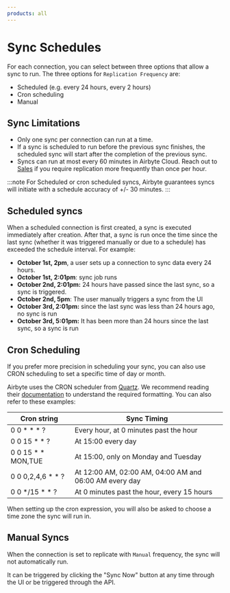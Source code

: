 ```yaml
---
products: all
---
```


# Sync Schedules

For each connection, you can select between three options that allow a sync to run. The three options for `Replication Frequency` are:

- Scheduled (e.g. every 24 hours, every 2 hours)
- Cron scheduling
- Manual

## Sync Limitations

* Only one sync per connection can run at a time. 
* If a sync is scheduled to run before the previous sync finishes, the scheduled sync will start after the completion of the previous sync.
* Syncs can run at most every 60 minutes in Airbyte Cloud. Reach out to [Sales](https://airbyte.com/company/talk-to-sales) if you require replication more frequently than once per hour. 

:::note
For Scheduled or cron scheduled syncs, Airbyte guarantees syncs will initiate with a schedule accuracy of +/- 30 minutes.
:::

## Scheduled syncs
When a scheduled connection is first created, a sync is executed immediately after creation. After that, a sync is run once the time since the last sync \(whether it was triggered manually or due to a schedule\) has exceeded the schedule interval. For example:

- **October 1st, 2pm**, a user sets up a connection to sync data every 24 hours.
- **October 1st, 2:01pm**: sync job runs
- **October 2nd, 2:01pm:** 24 hours have passed since the last sync, so a sync is triggered.
- **October 2nd, 5pm**: The user manually triggers a sync from the UI
- **October 3rd, 2:01pm:** since the last sync was less than 24 hours ago, no sync is run
- **October 3rd, 5:01pm:** It has been more than 24 hours since the last sync, so a sync is run

## Cron Scheduling
If you prefer more precision in scheduling your sync, you can also use CRON scheduling to set a specific time of day or month.

Airbyte uses the CRON scheduler from [Quartz](http://www.quartz-scheduler.org/documentation/quartz-2.3.0/tutorials/crontrigger.html). We recommend reading their [documentation](http://www.quartz-scheduler.org/documentation/quartz-2.3.0/tutorials/crontrigger.html) to understand the required formatting. You can also refer to these examples: 

| Cron string | Sync Timing| 
| - | - |
| 0 0 * * * ? | Every hour, at 0 minutes past the hour |
| 0 0 15 * * ?         | At 15:00 every day |
| 0 0 15 * * MON,TUE         | At 15:00, only on Monday and Tuesday |
| 0 0 0,2,4,6 * * ?         | At 12:00 AM, 02:00 AM, 04:00 AM and 06:00 AM every day |
| 0 0 */15 * * ?      | At 0 minutes past the hour, every 15 hours |
                                      
When setting up the cron expression, you will also be asked to choose a time zone the sync will run in.

## Manual Syncs
When the connection is set to replicate with `Manual` frequency, the sync will not automatically run. 

It can be triggered by clicking the "Sync Now" button at any time through the UI or be triggered through the API.